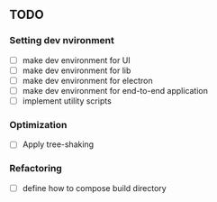 ## TODO

### Setting dev nvironment

- [ ] make dev environment for UI
- [ ] make dev environment for lib
- [ ] make dev environment for electron
- [ ] make dev environment for end-to-end application
- [ ] implement utility scripts

### Optimization

- [ ] Apply tree-shaking

### Refactoring

- [ ] define how to compose build directory
